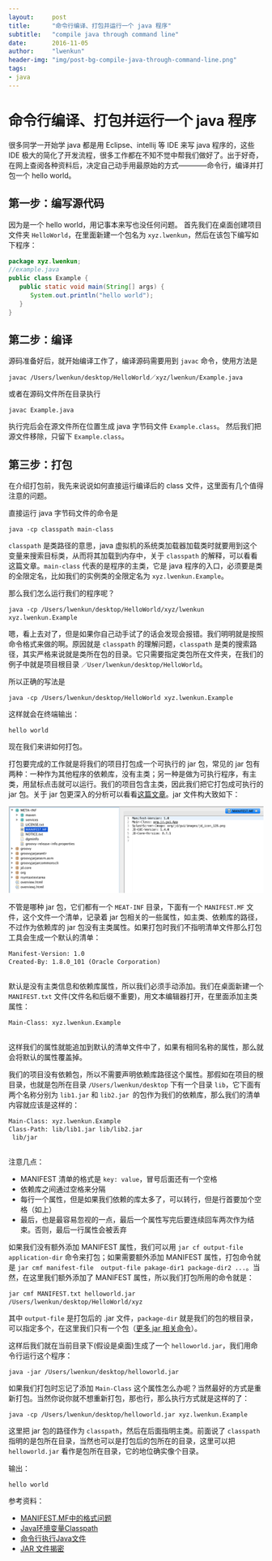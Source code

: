 ```yaml
---
layout:     post
title:      "命令行编译、打包并运行一个 java 程序"
subtitle:   "compile java through command line"
date:       2016-11-05
author:     "lwenkun"
header-img: "img/post-bg-compile-java-through-command-line.png"
tags:
- java
---
```


# 命令行编译、打包并运行一个 java 程序 #

很多同学一开始学 java 都是用 Eclipse、intellij 等 IDE 来写 java 程序的，这些 IDE 极大的简化了开发流程，很多工作都在不知不觉中帮我们做好了。出于好奇，在网上查阅各种资料后，决定自己动手用最原始的方式————命令行，编译并打包一个 hello world。

## 第一步：编写源代码 ##
因为是一个 hello world，用记事本来写也没任何问题。
首先我们在桌面创建项目文件夹 `HelloWorld`，在里面新建一个包名为 `xyz.lwenkun`，然后在该包下编写如下程序：

```java
package xyz.lwenkun;
//example.java
public class Example {
   public static void main(String[] args) {
      System.out.println("hello world");
   }
}
```

## 第二步：编译 ##
源码准备好后，就开始编译工作了，编译源码需要用到 `javac` 命令，使用方法是 

```
javac /Users/lwenkun/desktop/HelloWorld／xyz/lwenkun/Example.java
```
或者在源码文件所在目录执行 

```
javac Example.java
```

执行完后会在源文件所在位置生成 java 字节码文件 `Example.class`。
然后我们把源文件移除，只留下 `Example.class`。

## 第三步：打包 ##

在介绍打包前，我先来说说如何直接运行编译后的 class 文件，这里面有几个值得注意的问题。

直接运行 java 字节码文件的命令是

```
java -cp classpath main-class
```

`classpath` 是类路径的意思，java 虚拟机的系统类加载器加载类时就要用到这个变量来搜索目标类，从而将其加载到内存中，关于 `classpath` 的解释，可以看看这篇文章。`main-class` 代表的是程序的主类，它是 java 程序的入口，必须要是类的全限定名，比如我们的实例类的全限定名为 `xyz.lwenkun.Example`。

那么我们怎么运行我们的程序呢？

```
java -cp /Users/lwenkun/desktop/HelloWorld/xyz/lwenkun xyz.lwenkun.Example
```

嗯，看上去对了，但是如果你自己动手试了的话会发现会报错。我们明明就是按照命令格式来做的啊。原因就是 `classpath` 的理解问题，`classpath` 是类的搜索路径，其实严格来说就是类所在包的目录。它只需要指定类包所在文件夹，在我们的例子中就是项目根目录 `／User/lwenkun/desktop/HelloWorld`。

所以正确的写法是

```
java -cp /Users/lwenkun/desktop/HelloWorld xyz.lwenkun.Example
```

这样就会在终端输出：

```
hello world
```


现在我们来讲如何打包。

打包要完成的工作就是将我们的项目打包成一个可执行的 jar 包，常见的 jar 包有两种：一种作为其他程序的依赖库，没有主类；另一种是做为可执行程序，有主类，用鼠标点击就可以运行。我们的项目包含主类，因此我们把它打包成可执行的 jar 包。关于 jar 包更深入的分析可以看看[这篇文章](https://www.ibm.com/developerworks/cn/java/j-jar/)。jar 文件构大致如下：

 ![](/img/in-post/post_compile_java_through_command_line/structure_of_jar.png)

不管是哪种 jar 包，它们都有一个 `MEAT-INF` 目录，下面有一个 `MANIFEST.MF` 文件，这个文件一个清单，记录着 jar 包相关的一些属性，如主类、依赖库的路径，不过作为依赖库的 jar 包没有主类属性。如果打包时我们不指明清单文件那么打包工具会生成一个默认的清单：

```
Manifest-Version: 1.0
Created-By: 1.8.0_101 (Oracle Corporation)


```

默认是没有主类信息和依赖库属性，所以我们必须手动添加。我们在桌面新建一个 `MANIFEST.txt` 文件(文件名和后缀不重要)，用文本编辑器打开，在里面添加主类属性：

```
Main-Class: xyz.lwenkun.Example


```

这样我们的属性就能追加到默认的清单文件中了，如果有相同名称的属性，那么就会将默认的属性覆盖掉。

我们的项目没有依赖包，所以不需要声明依赖库路径这个属性。那假如在项目的根目录，也就是包所在目录 `/Users/lwenkun/desktop` 下有一个目录 `lib`，它下面有两个名称分别为 `lib1.jar` 和 `lib2.jar `的包作为我们的依赖库，那么我们的清单内容就应该是这样的：

```
Main-Class: xyz.lwenkun.Example
Class-Path: lib/lib1.jar lib/lib2.jar
 lib/jar


```


注意几点：

 - MANIFEST 清单的格式是 `key: value`，冒号后面还有一个空格
 - 依赖库之间通过空格来分隔
 - 每行一个属性，但是如果我们依赖的库太多了，可以转行，但是行首要加个空格（如上）
 - 最后，也是最容易忽视的一点，最后一个属性写完后要连续回车两次作为结束。否则，最后一行属性会被丢弃

如果我们没有额外添加 MANIFEST 属性，我们可以用 `jar cf output-file application-dir` 命令来打包；如果需要额外添加 MANIFEST 属性，打包命令就是 `jar cmf manifest-file  output-file pakage-dir1 package-dir2 ...`。当然，在这里我们额外添加了 MANIFEST 属性，所以我们打包所用的命令就是：

```
jar cmf MANIFEST.txt helloworld.jar /Users/lwenkun/desktop/HelloWorld/xyz
```

其中 `output-file` 是打包后的 .jar 文件，`package-dir` 就是我们的包的根目录，可以指定多个，在这里我们只有一个包（[更多 jar 相关命令](http://www.jianshu.com/p/61cfa1347894)）。

这样后我们就在当前目录下(假设是桌面)生成了一个 `helloworld.jar`，我们用命令行运行这个程序：

```
java -jar /Users/lwenkun/desktop/helloworld.jar
```

如果我们打包时忘记了添加 `Main-Class` 这个属性怎么办呢？当然最好的方式是重新打包。当然你说你就不想重新打包，那也行，那么执行方式就是这样的了：

```
java -cp /Users/lwenkun/desktop/helloworld.jar xyz.lwenkun.Example
```

这里把 jar 包的路径作为 `classpath`，然后在后面指明主类。前面说了 `classpath` 指明的是包所在目录，当然也可以是打包后的包所在的目录，这里可以把 `helloworld.jar` 看作是包所在目录，它的地位确实像个目录。

输出：

```
hello world
```

参考资料：

- [MANIFEST.MF中的格式问题](http://www.360doc.com/content/10/1006/17/61497_58863251.shtml)
- [Java环境变量Classpath](http://developer.51cto.com/art/201209/357217.htm)
- [命令行执行Java文件](http://www.cnblogs.com/lleid/archive/2013/03/21/java.html)
- [JAR 文件揭密](https://www.ibm.com/developerworks/cn/java/j-jar/)
